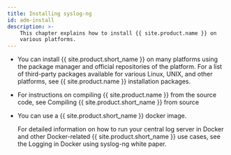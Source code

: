 ```yaml
---
title: Installing syslog-ng
id: adm-install
description: >-
    This chapter explains how to install {{ site.product.name }} on
    various platforms.
---
```


- You can install {{ site.product.short_name }} on many platforms using the package
    manager and official repositories of the platform. For a list of
    third-party packages available for various Linux, UNIX, and other
    platforms, see {{ site.product.name }} installation packages.

- For instructions on compiling {{ site.product.name }} from the
    source code, see Compiling {{ site.product.short_name }} from source

- You can use a {{ site.product.short_name }} docker image.

    For detailed information on how to run your central log server in Docker and 
    other Docker-related {{ site.product.short_name }} use cases, see the Logging in Docker using syslog-ng white paper.
